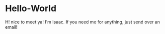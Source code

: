 # Hello-World
H! nice to meet ya! I'm Isaac. If you need me for anything, just send over an email!

